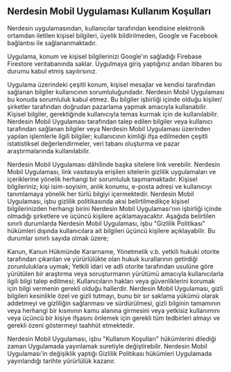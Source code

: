 ## Nerdesin Mobil Uygulaması Kullanım Koşulları

Nerdesin  uygulamasından, kullanıcılar tarafından kendisine elektronik ortamdan iletilen kişisel bilgileri, üyelik bildirilmeden, Google ve Facebook bağlantısı ile sağlananmaktadır.

Uygulama, konum ve kişisel bilgilerinizi Google'ın sağladığı Firebase Firestore veritabanında saklar. Uygulmaya giriş yaptığınız andan itibaren bu durumu kabul etmiş sayılırsınız.

Uygulama üzerindeki çeşitli konum, kişisel mesajlar ve kendisi tarafından sağlanan bilgiler kullanıcının sorumluluğundadır. Nerdesin Mobil Uygulaması bu konuda sorumluluk kabul etmez. Bu bilgiler işbirliği içinde olduğu kişiler/şirketler tarafından doğrudan pazarlama yapmak amacıyla kullanabilir. Kişisel bilgiler, gerektiğinde kullanıcıyla temas kurmak için de kullanılabilir. Nerdesin Mobil Uygulaması tarafından talep edilen bilgiler veya kullanıcı tarafından sağlanan bilgiler veya Nerdesin Mobil Uygulaması üzerinden yapılan işlemlerle ilgili bilgiler; kullanıcının kimliği ifşa edilmeden çeşitli istatistiksel değerlendirmeler, veri tabanı oluşturma ve pazar araştırmalarında kullanılabilir.

Nerdesin Mobil Uygulaması dâhilinde başka sitelere link verebilir. Nerdesin Mobil Uygulaması, link vasıtasıyla erişilen sitelerin gizlilik uygulamaları ve içeriklerine yönelik herhangi bir sorumluluk taşımamaktadır. Kişisel bilgileriniz; kişi isim-soyisim, anlık konumu, e-posta adresi ve kullanıcıyı tanımlamaya yönelik her türlü bilgiyi içermektedir. Nerdesin Mobil Uygulaması, işbu gizlilik politikasında aksi belirtilmedikçe kişisel bilgilerinizden herhangi birini Nerdesin Mobil Uygulaması'nın işbirliği içinde olmadığı şirketlere ve üçüncü kişilere açıklamayacaktır. Aşağıda belirtilen sınırlı durumlarda Nerdesin Mobil Uygulaması, işbu "Gizlilik Politikası" hükümleri dışında kullanıcılara ait bilgileri üçüncü kişilere açıklayabilir. Bu durumlar sınırlı sayıda olmak üzere;

Kanun, Kanun Hükmünde Kararname, Yönetmelik v.b. yetkili hukuki otorite tarafından çıkarılan ve yürürlülükte olan hukuk kurallarının getirdiği zorunluluklara uymak;
Yetkili idari ve adli otorite tarafından usulüne göre yürütülen bir araştırma veya soruşturmanın yürütümü amacıyla kullanıcılarla ilgili bilgi talep edilmesi;
Kullanıcıların hakları veya güvenliklerini korumak için bilgi vermenin gerekli olduğu hallerdir.
Nerdesin Mobil Uygulaması, gizli bilgileri kesinlikle özel ve gizli tutmayı, bunu bir sır saklama yükümü olarak addetmeyi ve gizliliğin sağlanması ve sürdürülmesi, gizli bilginin tamamının veya herhangi bir kısmının kamu alanına girmesini veya yetkisiz kullanımını veya üçüncü bir kişiye ifşasını önlemek için gerekli tüm tedbirleri almayı ve gerekli özeni göstermeyi taahhüt etmektedir.

Nerdesin Mobil Uygulaması, işbu "Kullanım Koşulları" hükümlerini dilediği zaman Uygulamada yayınlamak suretiyle değiştirebilir. Nerdesin Mobil Uygulaması'in değişiklik yaptığı Gizlilik Politikası hükümleri Uygulamada yayınlandığı tarihte yürürlülük kazanır.
